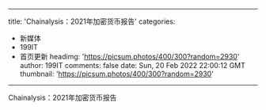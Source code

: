 
---
title: 'Chainalysis：2021年加密货币报告'
categories: 
 - 新媒体
 - 199IT
 - 首页更新
headimg: 'https://picsum.photos/400/300?random=2930'
author: 199IT
comments: false
date: Sun, 20 Feb 2022 22:00:12 GMT
thumbnail: 'https://picsum.photos/400/300?random=2930'
---

<div>   
Chainalysis：2021年加密货币报告  
</div>
            